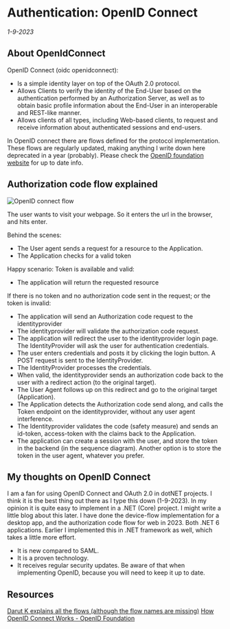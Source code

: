 # Authentication: OpenID Connect
*1-9-2023*

## About OpenIdConnect

OpenID Connect (oidc openidconnect):
- Is a simple identity layer on top of the OAuth 2.0 protocol.
- Allows Clients to verify the identity of the End-User based on the authentication performed by an Authorization Server, as well as to obtain basic profile information about the End-User in an interoperable and REST-like manner.
- Allows clients of all types, including Web-based clients, to request and receive information about authenticated sessions and end-users.

In OpenID connect there are flows defined for the protocol implementation. These flows are regularly updated, making anything I write down here deprecated in a year (probably). Please check the [OpenID foundation website](https://openid.net/) for up to date info.

## Authorization code flow explained

![OpenID connect flow](/assets/images/openid/openid.svg "OpenID connect  flow")

The user wants to visit your webpage. So it enters the url in the browser, and hits enter. 

Behind the scenes:
- The User agent sends a request for a resource to the Application. 
- The Application checks for a valid token

Happy scenario: Token is available and valid:
- The application will return the requested resource

If there is no token and no authorization code sent in the request; or the token is invalid:
- The application will send an Authorization code request to the identityprovider
- The identityprovider will validate the authorization code request. 
- The application will redirect the user to the identityprovider login page. The IdentityProvider will ask the user for authentication credentials.
- The user enters credentials and posts it by clicking the login button. A POST request is sent to the IdentityProvider.
- The IdentityProvider processes the credentials. 
- When valid, the identityprovider sends an authorization code back to the user with a redirect action (to the original target).
- The User Agent follows up on this redirect and go to the original target (Application).
- The Application detects the Authorization code send along, and calls the Token endpoint on the identityprovider, without any user agent interference.
- The Identityprovider validates the code (safety measure) and sends an id-token, access-token with the claims back to the Application.
- The application can create a session with the user, and store the token in the backend (in the sequence diagram). Another option is to store the token in the user agent, whatever you prefer.

## My thoughts on OpenID Connect

I am a fan for using OpenID Connect and OAuth 2.0 in dotNET projects. I think it is the best thing out there as I type this down (1-9-2023).
In my opinion it is quite easy to implement in a .NET (Core) project. I might write a little blog about this later. I have done the device-flow implementation for a desktop app, and the authorization code flow for web in 2023. Both .NET 6 applications. 
Earlier I implemented this in .NET framework as well, which takes a little more effort.

- It is new compared to SAML.
- It is a proven technology. 
- It receives regular security updates. Be aware of that when implementing OpenID, because you will need to keep it up to date.

## Resources

[Darut K explains all the flows (although the flow names are missing)](https://darutk.medium.com/diagrams-of-all-the-openid-connect-flows-6968e3990660)
[How OpenID Connect Works - OpenID Foundation](https://openid.net/connect/)